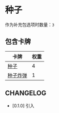 # 种子

作为补充包选项时数量：`3`

## 包含卡牌

卡牌 | 权重
--- | ---
[种子](../卡牌/种子.md) | 4
[种子炸弹](../卡牌/种子炸弹.md) | 1

## CHANGELOG

- [0.1.0] 引入
